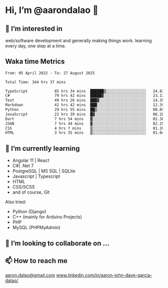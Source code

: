 # __Hi, I’m @aarondalao__ 👋 
## 👀 I’m interested in 
web/software development and generally making things work.
learning every day, one step at a time. 

## Waka time Metrics
<!--START_SECTION:waka-->

```txt
From: 05 April 2022 - To: 27 August 2025

Total Time: 344 hrs 37 mins

TypeScript            85 hrs 34 mins  ██████▒░░░░░░░░░░░░░░░░░░   24.83 %
C#                    79 hrs 42 mins  █████▓░░░░░░░░░░░░░░░░░░░   23.13 %
Text                  49 hrs 26 mins  ███▓░░░░░░░░░░░░░░░░░░░░░   14.35 %
Markdown              42 hrs 42 mins  ███░░░░░░░░░░░░░░░░░░░░░░   12.39 %
Python                29 hrs 55 mins  ██▒░░░░░░░░░░░░░░░░░░░░░░   08.69 %
JavaScript            21 hrs 39 mins  █▓░░░░░░░░░░░░░░░░░░░░░░░   06.28 %
Dart                  7 hrs 54 mins   ▓░░░░░░░░░░░░░░░░░░░░░░░░   02.30 %
JSON                  7 hrs 44 mins   ▓░░░░░░░░░░░░░░░░░░░░░░░░   02.25 %
CSS                   4 hrs 7 mins    ▒░░░░░░░░░░░░░░░░░░░░░░░░   01.20 %
HTML                  3 hrs 35 mins   ▒░░░░░░░░░░░░░░░░░░░░░░░░   01.04 %
```

<!--END_SECTION:waka-->

## 🌱 I’m currently learning 

- Angular 11 | React 
- C#| .Net 7
- PostgreSQL | MS SQL | SQLite
- Javascript | Typescript
- HTML 
- CSS/SCSS
- and of course, Git 


Also tried:
- Python (Django)
- C++ (mainly for Arduino Projects)
- PHP
- MySQL (PHPMyAdmin)


## 💞️ I’m looking to collaborate on ...

## 📫 How to reach me 
aaron.dalao@gmail.com
www.linkedin.com/in/aaron-john-dave-garcia-dalao/

<!---
aarondalao/aarondalao is a ✨ special ✨ repository because its `README.md` (this file) appears on your GitHub profile.
You can click the Preview link to take a look at your changes.
--->
